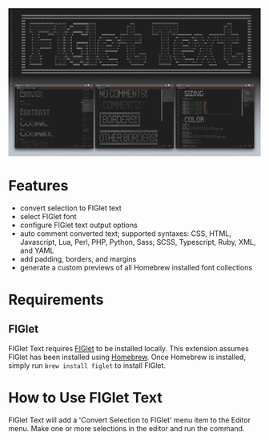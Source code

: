 <img src="https://github.com/danremollino/nova-figlet/raw/master/FIGlet%20Text.novaextension/Images/screenshots/banner.png" width="800" alt="FIGlet Text" />

# Features
- convert selection to FIGlet text
- select FIGlet font
- configure FIGlet text output options
- auto comment converted text; supported syntaxes: CSS, HTML, Javascript, Lua, Perl, PHP, Python, Sass, SCSS, Typescript, Ruby, XML, and YAML
- add padding, borders, and margins
- generate a custom previews of all Homebrew installed font collections

# Requirements

## FIGlet
FIGlet Text requires [FIGlet](http://www.figlet.org) to be installed locally. This extension assumes FIGlet has been installed using [Homebrew](https://brew.sh). Once Homebrew is installed, simply run `brew install figlet` to install FIGlet.

# How to Use FIGlet Text
FIGlet Text will add a 'Convert Selection to FIGlet' menu item to the Editor menu. Make one or more selections in the editor and run the command.
